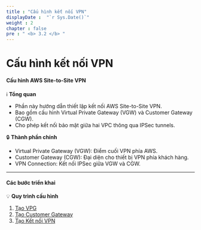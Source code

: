```yaml
---
title : "Cấu hình kết nối VPN"
displayDate :  "`r Sys.Date()`"
weight : 2
chapter : false
pre : " <b> 3.2 </b> "
---
```


# Cấu hình kết nối VPN

#### Cấu hình AWS Site-to-Site VPN

ℹ️ **Tổng quan**

- Phần này hướng dẫn thiết lập kết nối AWS Site-to-Site VPN.
- Bao gồm cấu hình Virtual Private Gateway (VGW) và Customer Gateway (CGW).
- Cho phép kết nối bảo mật giữa hai VPC thông qua IPSec tunnels.

🔒 **Thành phần chính**

- Virtual Private Gateway (VGW): Điểm cuối VPN phía AWS.
- Customer Gateway (CGW): Đại diện cho thiết bị VPN phía khách hàng.
- VPN Connection: Kết nối IPSec giữa VGW và CGW.

---

#### Các bước triển khai

💡 **Quy trình cấu hình**

1. [Tạo VPG](3-2-1-create-VPG/)
2. [Tạo Customer Gateway](3-2-2-create-customer-gateway/)
3. [Tạo Kết nối VPN](3-2-3-create-vpn-connection/)